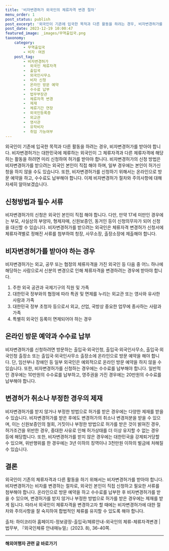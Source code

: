 ```yaml
---
title: '비자변경허가 외국인의 체류자격 변경 절차'
menu_order: 1
post_status: publish
post_excerpt: '외국인이 기존에 입국한 목적과 다른 활동을 하려는 경우, 비자변경허가를 받아야 합니다. 비자변경허가는 대한민국에 체류하는 외국인이 그 체류자격과 다른 체류자격에 해당하는 활동을 하려면 미리 신청하여 허가를 받아야 합니다. 비자변경허가의 신청 방법은 비자변경허가를 받으려는 외국인 본인이 직접 해야 하며, 일부 경우에는 본인이 허가신청을 하지 않을 수도 있습니다. 또한, 비자변경허가를 신청하기 위해서는 온라인으로 방문 예약을 하고, 수수료도 납부해야 합니다. 이제 비자변경허가 절차와 주의사항에 대해 자세히 알아보겠습니다.'
post_date: 2023-12-19 10:00:47
featured_image: _images/무역출입국.png
taxonomy:
    category:
        - 무역출입국
        - 비자ㆍ여권
    post_tag:
        - 비자변경허가
        -  외국인 체류자격
        -  출입국
        -  외국인사무소
        -  비자 신청
        -  온라인 방문 예약
        -  수수료 납부
        -  법무부장관
        -  체류자격 변경
        -  제재
        -  체류기간 연장
        -  외국인등록증
        -  외교관
        -  영사관
        -  유학비자
        -  취업 가능여부
---
```



외국인이 기존에 입국한 목적과 다른 활동을 하려는 경우, 비자변경허가를 받아야 합니다. 비자변경허가는 대한민국에 체류하는 외국인이 그 체류자격과 다른 체류자격에 해당하는 활동을 하려면 미리 신청하여 허가를 받아야 합니다. 비자변경허가의 신청 방법은 비자변경허가를 받으려는 외국인 본인이 직접 해야 하며, 일부 경우에는 본인이 허가신청을 하지 않을 수도 있습니다. 또한, 비자변경허가를 신청하기 위해서는 온라인으로 방문 예약을 하고, 수수료도 납부해야 합니다. 이제 비자변경허가 절차와 주의사항에 대해 자세히 알아보겠습니다.

## 신청방법과 필수 서류

비자변경허가의 신청은 외국인 본인이 직접 해야 합니다. 다만, 만약 17세 미만인 경우에는 부모, 사실상의 부양자, 형제자매, 신원보증인, 동거인 등이 신청의무자가 되어 신청을 대신할 수 있습니다. 비자변경허가를 받으려는 외국인은 체류자격 변경허가 신청서에 체류자격별로 정해진 서류를 첨부하여 청장, 사무소장, 출장소장에 제출해야 합니다.

## 비자변경허가를 받아야 하는 경우

비자변경허가는 외교, 공무 또는 협정의 체류자격을 가진 외국인 등 다음 중 어느 하나에 해당하는 사람으로서 신분의 변경으로 인해 체류자격을 변경하려는 경우에 받아야 합니다.
1. 주한 외국 공관과 국제기구의 직원 및 가족
2. 대한민국 정부와의 협정에 따라 특권 및 면제를 누리는 외교관 또는 영사와 유사한 사람과 가족
3. 대한민국 정부 초청자 등으로서 외교, 산업, 국방상 중요한 업무에 종사하는 사람과 가족
4. 특별히 외국인 등록이 면제되어야 하는 경우

## 온라인 방문 예약과 수수료 납부

비자변경허가를 신청하려면 방문하는 출입국·외국인청, 출입국·외국인사무소, 출입국·외국인청 출장소 또는 출입국·외국인사무소 출장소에 온라인으로 방문 예약을 해야 합니다. 단, 임산부나 장애인 등 일부 외국인은 예외적으로 온라인 방문 예약을 하지 않을 수 있습니다. 또한, 비자변경허가를 신청하는 경우에는 수수료를 납부해야 합니다. 일반적인 경우에는 10만원의 수수료를 납부하고, 영주권을 가진 경우에는 20만원의 수수료를 납부해야 합니다.

## 변경허가 취소나 부정한 경우의 제재

비자변경허가를 받지 않거나 부정한 방법으로 허가를 받은 경우에는 다양한 제재를 받을 수 있습니다. 비자변경허가를 받은 후에도 변경허가의 취소나 변경처분을 받을 수 있으며, 이는 신원보증인의 철회, 거짓이나 부정한 방법으로 허가를 받은 것이 밝혀진 경우, 허가조건을 위반한 경우, 중대한 사유로 인해 허가상태를 더 이상 유지할 수 없는 경우 등에 해당합니다. 또한, 비자변경허가를 받지 않은 경우에는 대한민국을 강제퇴거당할 수 있으며, 위반행위를 한 경우에는 3년 이하의 징역이나 3천만원 이하의 벌금에 처해질 수 있습니다.

## 결론

외국인이 기존의 체류자격과 다른 활동을 하기 위해서는 비자변경허가를 받아야 합니다. 비자변경허가는 비자를 변경하는 절차로, 외국인 본인이 직접 신청하고 필요한 서류를 첨부해야 합니다. 온라인으로 방문 예약을 하고 수수료를 납부한 후 비자변경허가를 받을 수 있으며, 변경허가를 받지 않거나 부정한 방법으로 허가를 받은 경우에는 제재를 받게 됩니다. 따라서 외국인이 체류자격을 변경하고자 할 때에는 비자변경허가에 대한 절차와 주의사항을 잘 숙지하여 합법적인 체류를 유지할 수 있도록 해야 합니다. 

출처: 하이코리아 홈페이지-정보광장-출입국/체류안내-외국인의 체류-체류자격변경 | 법무부, 『외국인체류 안내매뉴얼』(2023. 8), 36-40쪽.
<!-- wp:separator -->
<hr class="wp-block-separator has-alpha-channel-opacity"/>
<!-- /wp:separator -->

<!-- wp:group {"backgroundColor":"base","layout":{"type":"constrained"}} -->
<div class="wp-block-group has-base-background-color has-background"><!-- wp:paragraph {"align":"center","fontSize":"medium"} -->
<p class="has-text-align-center has-large-font-size"><strong>해외여행자 관련 글 바로가기</strong></p>
<!-- /wp:paragraph -->


<!-- wp:latest-posts
{"categories":[{"id":14870,"count":19,"description":"","link":"https://uknowlaw.com/category/%ed%95%b4%ec%99%b8%ec%97%ac%ed%96%89%ec%9e%90/","name":"해외여행자","slug":"해외여행자","taxonomy":"category","parent":0,"meta":[],"_links":{"self":[{"href":"https://uknowlaw.com/wp-json/wp/v2/categories/14870"}],"collection":[{"href":"https://uknowlaw.com/wp-json/wp/v2/categories"}],"about":[{"href":"https://uknowlaw.com/wp-json/wp/v2/taxonomies/category"}],"wp:post_type":[{"href":"https://uknowlaw.com/wp-json/wp/v2/posts?categories=14870"}],"curies":[{"name":"wp","href":"https://api.w.org/{rel}","templated":true}]}}],"postsToShow":100,"excerptLength":28,"postLayout":"grid","columns":2,"featuredImageAlign":"left","featuredImageSizeSlug":"large","fontSize":"small"} /--></div>
<!-- /wp:group -->